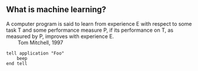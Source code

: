 ## What is machine learning?

  A computer program is said to learn from experience E with respect to some task T and some performance measure P, if its performance on T, as measured by P, improves with experience E.  
&nbsp;&nbsp;&nbsp;&nbsp;&nbsp;&nbsp;&nbsp;&nbsp;Tom Mitchell, 1997
 
<pre><code>tell application "Foo"
    beep
end tell
</code></pre>                                               
